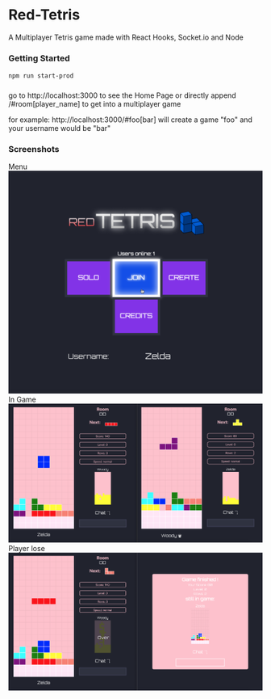 # Red-Tetris
A Multiplayer Tetris game made with React Hooks, Socket.io and Node


### Getting Started

```
npm run start-prod
```

### 
go to http://localhost:3000 to see the Home Page
or directly append /#room[player_name]
to get into a multiplayer game

for example: http://localhost:3000/#foo[bar] will create a game "foo" and your username would be "bar"


### Screenshots

Menu
![Alt text](/src/client/public/img1.png?raw=true "Menu")
In Game
![Alt text](/src/client/public/img2.png?raw=true "In Game")
Player lose
![Alt text](/src/client/public/img3.png?raw=true "Player lose")

